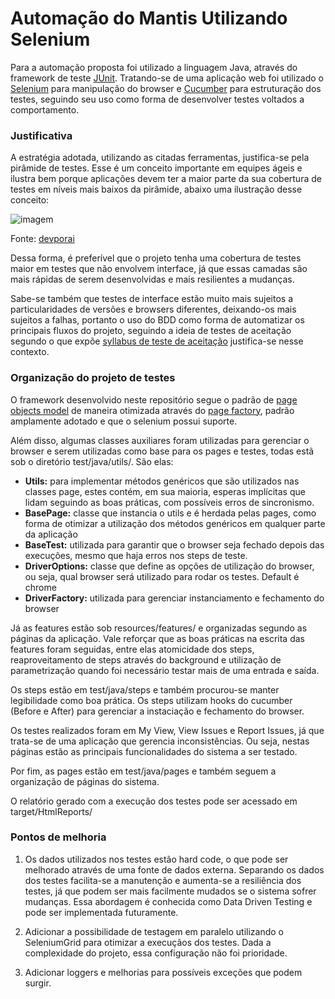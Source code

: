 # Automação do Mantis Utilizando Selenium

Para a automação proposta foi utilizado a linguagem Java, através do framework de teste [JUnit](https://junit.org/junit4/). Tratando-se de uma aplicação web foi utilizado o [Selenium](https://www.selenium.dev/) para manipulação do browser e [Cucumber](https://cucumber.io/docs/gherkin/reference/) para estruturação dos testes, seguindo seu uso como forma de desenvolver testes voltados a comportamento.

### Justificativa

A estratégia adotada, utilizando as citadas ferramentas, justifica-se pela pirâmide de testes. Esse é um conceito importante em equipes ágeis e ilustra bem porque aplicações devem ter a maior parte da sua cobertura de testes em níveis mais baixos da pirâmide, abaixo uma ilustração desse conceito:

![imagem](https://devporai.com.br/wp-content/uploads/2020/02/Pir%C3%A2mide-testes.png)

Fonte: [devporai](https://devporai.com.br)

Dessa forma, é preferível que o projeto tenha uma cobertura de testes maior em testes que não envolvem interface, já que essas camadas são mais rápidas de serem desenvolvidas e mais resilientes a mudanças.

Sabe-se também que testes de interface estão muito mais sujeitos a particularidades de versões e browsers diferentes, deixando-os mais sujeitos a falhas, portanto o uso do BDD como forma de automatizar os principais fluxos do projeto, seguindo a ideia de testes de aceitação segundo o que expõe [syllabus de teste de aceitação](https://www.bstqb.org.br/uploads/syllabus/syllabus_ctfl_act_2019br.pdf) justifica-se nesse contexto.

### Organização do projeto de testes

O framework desenvolvido neste repositório segue o padrão de [page objects model](https://www.selenium.dev/documentation/en/guidelines_and_recommendations/page_object_models/) de maneira otimizada através do [page factory](https://www.selenium.dev/selenium/docs/api/java/org/openqa/selenium/support/PageFactory.html), padrão amplamente adotado e que o selenium possui suporte.

Além disso, algumas classes auxiliares foram utilizadas para gerenciar o browser e serem utilizadas como base para os pages e testes, todas estã sob o diretório test/java/utils/. São elas:

- **Utils:** para implementar métodos genéricos que são utilizados nas classes page, estes contém, em sua maioria, esperas implícitas que lidam seguindo as boas práticas, com possíveis erros de sincronismo. 
- **BasePage:** classe que instancia o utils e é herdada pelas pages, como forma de otimizar a utilização dos métodos genéricos em qualquer parte da aplicação
- **BaseTest:** utilizada para garantir que o browser seja fechado depois das execuções, mesmo que haja erros nos steps de teste.
- **DriverOptions:** classe que define as opções de utilização do browser, ou seja, qual browser será utilizado para rodar os testes. Default é chrome
- **DriverFactory:** utilizada para gerenciar instanciamento e fechamento do browser

Já as features estão sob resources/features/ e organizadas segundo as páginas da aplicação. Vale reforçar que as boas práticas na escrita das features foram seguidas, entre elas atomicidade dos steps, reaproveitamento de steps através do background e utilização de parametrização quando foi necessário testar mais de uma entrada e saída.

Os steps estão em test/java/steps e também procurou-se manter legibilidade como boa prática. Os steps utilizam hooks do cucumber (Before e After) para gerenciar a instaciação e fechamento do browser.

Os testes realizados foram em My View, View Issues e Report Issues, já que trata-se de uma aplicação que gerencia inconsistências. Ou seja, nestas páginas estão as principais funcionalidades do sistema a ser testado.

Por fim, as pages estão em test/java/pages e também seguem a organização de páginas do sistema.

O relatório gerado com a execução dos testes pode ser acessado em target/HtmlReports/

### Pontos de melhoria

1. Os dados utilizados nos testes estão hard code, o que pode ser melhorado através de uma fonte de dados externa. Separando os dados dos testes facilita-se a manutenção e aumenta-se a resiliência dos testes, já que podem ser mais facilmente mudados se o sistema sofrer mudanças. Essa abordagem é conhecida como Data Driven Testing e pode ser implementada futuramente.

2. Adicionar a possibilidade de testagem em paralelo utilizando o SeleniumGrid para otimizar a execuçãos dos testes. Dada a complexidade do projeto, essa configuração não foi prioridade.

3. Adicionar loggers e melhorias para possíveis exceções que podem surgir.
